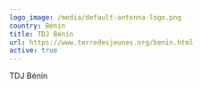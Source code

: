 ```yaml
---
logo_image: /media/default-antenna-logo.png
country: Bénin
title: TDJ Bénin
url: https://www.terredesjeunes.org/benin.html
active: true
---
```

TDJ Bénin